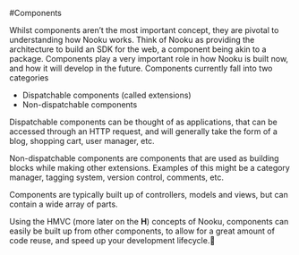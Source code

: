 #Components

Whilst components aren’t the most important concept, they are pivotal to understanding how Nooku works. Think of Nooku as providing the architecture to build an SDK for the web, a component being akin to a package. Components play a very important role in how Nooku is built now, and how it will develop in the future. Components currently fall into two categories

* Dispatchable components (called extensions)
* Non-dispatchable components

Dispatchable components can be thought of as applications, that can be accessed through an HTTP request, and will generally take the form of a blog, shopping cart, user manager, etc.

Non-dispatchable components are components that are used as building blocks while making other extensions. Examples of this might be a category manager, tagging system, version control, comments, etc.

Components are typically built up of controllers, models and views, but can contain a wide array of parts.

Using the HMVC (more later on the **H**) concepts of Nooku, components can easily be built up from other components, to allow for a great amount of code reuse, and speed up your development lifecycle.


